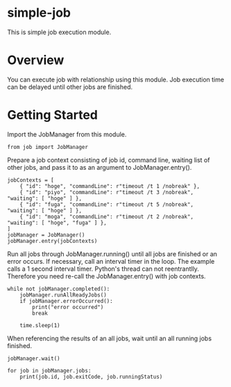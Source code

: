 # simple-job
This is simple job execution module.

# Overview
You can execute job with relationship using this module. Job execution time can be delayed until other jobs are finished.

# Getting Started

Import the JobManager from this module.

```
from job import JobManager
```

Prepare a job context consisting of job id, command line, waiting list of other jobs, and pass it to as an argument to JobManager.entry().

```
jobContexts = [
    { "id": "hoge", "commandLine": r"timeout /t 1 /nobreak" },
    { "id": "piyo", "commandLine": r"timeout /t 3 /nobreak", "waiting": [ "hoge" ] },
    { "id": "fuga", "commandLine": r"timeout /t 5 /nobreak", "waiting": [ "hoge" ] },
    { "id": "moga", "commandLine": r"timeout /t 2 /nobreak", "waiting": [ "hoge", "fuga" ] },
]
jobManager = JobManager()
jobManager.entry(jobContexts)
```

Run all jobs through JobManager.running() until all jobs are finished or an error occurs. If necessary, call an interval timer in the loop. The example calls a 1 second interval timer.
Python's thread can not reentrantlly. Therefore you need re-call the JobManager.entry() with job contexts.

```
while not jobManager.completed():
    jobManager.runAllReadyJobs()
    if jobManager.errorOccurred():
        print("error occurred")
        break

    time.sleep(1)
```

When referencing the results of an all jobs, wait until an all running jobs finished.

```
jobManager.wait()

for job in jobManager.jobs:
    print(job.id, job.exitCode, job.runningStatus)
```
